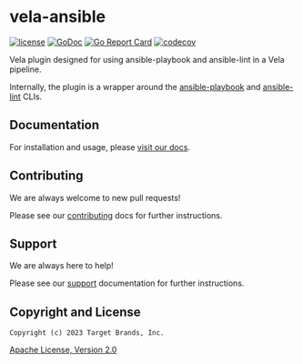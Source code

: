 # vela-ansible

[![license](https://img.shields.io/crates/l/gl.svg)](../LICENSE)
[![GoDoc](https://godoc.org/github.com/go-vela/vela-ansible?status.svg)](https://godoc.org/github.com/go-vela/vela-ansible)
[![Go Report Card](https://goreportcard.com/badge/go-vela/vela-ansible)](https://goreportcard.com/report/go-vela/vela-ansible)
[![codecov](https://codecov.io/gh/go-vela/vela-ansible/branch/main/graph/badge.svg)](https://codecov.io/gh/go-vela/vela-ansible)

Vela plugin designed for using ansible-playbook and ansible-lint in a Vela pipeline.

Internally, the plugin is a wrapper around the [ansible-playbook](https://docs.ansible.com/ansible/latest/cli/ansible-playbook.html) and [ansible-lint](https://ansible-lint.readthedocs.io/en/latest/usage.html) CLIs.

## Documentation

For installation and usage, please [visit our docs](https://go-vela.github.io/docs).

## Contributing

We are always welcome to new pull requests!

Please see our [contributing](CONTRIBUTING.md) docs for further instructions.

## Support

We are always here to help!

Please see our [support](SUPPORT.md) documentation for further instructions.

## Copyright and License

```
Copyright (c) 2023 Target Brands, Inc.
```

[Apache License, Version 2.0](http://www.apache.org/licenses/LICENSE-2.0)